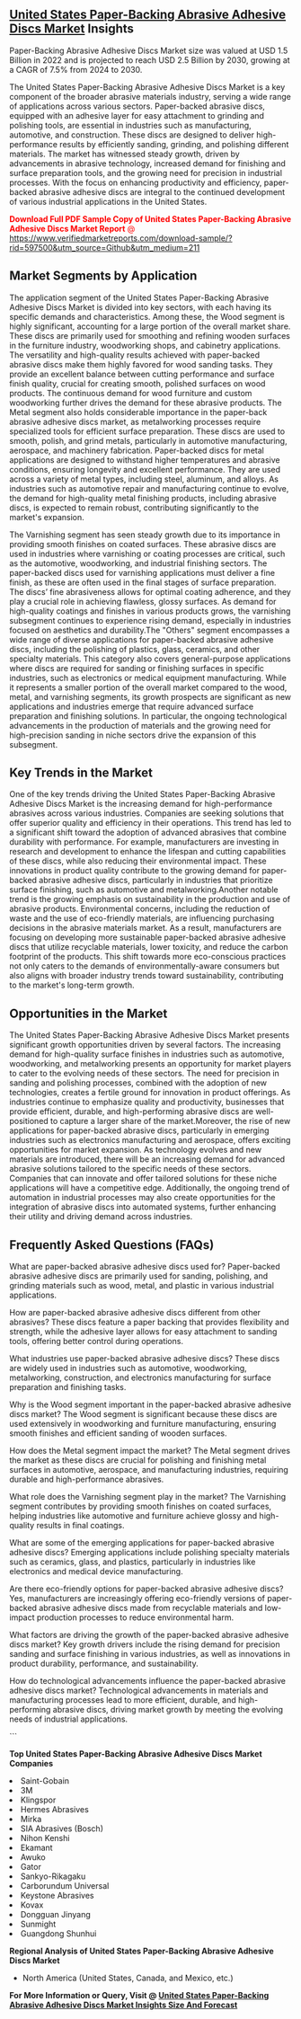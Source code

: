 <h2><a href="https://www.verifiedmarketreports.com/download-sample/?rid=597500&amp;utm_source=Github&amp;utm_medium=211" target="_blank">United States Paper-Backing Abrasive Adhesive Discs Market</a> Insights</h2><p>Paper-Backing Abrasive Adhesive Discs Market size was valued at USD 1.5 Billion in 2022 and is projected to reach USD 2.5 Billion by 2030, growing at a CAGR of 7.5% from 2024 to 2030.</p><p><p>The United States Paper-Backing Abrasive Adhesive Discs Market is a key component of the broader abrasive materials industry, serving a wide range of applications across various sectors. Paper-backed abrasive discs, equipped with an adhesive layer for easy attachment to grinding and polishing tools, are essential in industries such as manufacturing, automotive, and construction. These discs are designed to deliver high-performance results by efficiently sanding, grinding, and polishing different materials. The market has witnessed steady growth, driven by advancements in abrasive technology, increased demand for finishing and surface preparation tools, and the growing need for precision in industrial processes. With the focus on enhancing productivity and efficiency, paper-backed abrasive adhesive discs are integral to the continued development of various industrial applications in the United States. <p><span class=""><span style="color: #ff0000;"><strong>Download Full PDF Sample Copy of United States Paper-Backing Abrasive Adhesive Discs Market Report</strong> @ </span><a href="https://www.verifiedmarketreports.com/download-sample/?rid=597500&amp;utm_source=Github&amp;utm_medium=211" target="_blank">https://www.verifiedmarketreports.com/download-sample/?rid=597500&amp;utm_source=Github&amp;utm_medium=211</a></span></p></p><h2>Market Segments by Application</h2><p>The application segment of the United States Paper-Backing Abrasive Adhesive Discs Market is divided into key sectors, with each having its specific demands and characteristics. Among these, the Wood segment is highly significant, accounting for a large portion of the overall market share. These discs are primarily used for smoothing and refining wooden surfaces in the furniture industry, woodworking shops, and cabinetry applications. The versatility and high-quality results achieved with paper-backed abrasive discs make them highly favored for wood sanding tasks. They provide an excellent balance between cutting performance and surface finish quality, crucial for creating smooth, polished surfaces on wood products. The continuous demand for wood furniture and custom woodworking further drives the demand for these abrasive products. The Metal segment also holds considerable importance in the paper-back abrasive adhesive discs market, as metalworking processes require specialized tools for efficient surface preparation. These discs are used to smooth, polish, and grind metals, particularly in automotive manufacturing, aerospace, and machinery fabrication. Paper-backed discs for metal applications are designed to withstand higher temperatures and abrasive conditions, ensuring longevity and excellent performance. They are used across a variety of metal types, including steel, aluminum, and alloys. As industries such as automotive repair and manufacturing continue to evolve, the demand for high-quality metal finishing products, including abrasive discs, is expected to remain robust, contributing significantly to the market's expansion.<p>The Varnishing segment has seen steady growth due to its importance in providing smooth finishes on coated surfaces. These abrasive discs are used in industries where varnishing or coating processes are critical, such as the automotive, woodworking, and industrial finishing sectors. The paper-backed discs used for varnishing applications must deliver a fine finish, as these are often used in the final stages of surface preparation. The discs’ fine abrasiveness allows for optimal coating adherence, and they play a crucial role in achieving flawless, glossy surfaces. As demand for high-quality coatings and finishes in various products grows, the varnishing subsegment continues to experience rising demand, especially in industries focused on aesthetics and durability.The "Others" segment encompasses a wide range of diverse applications for paper-backed abrasive adhesive discs, including the polishing of plastics, glass, ceramics, and other specialty materials. This category also covers general-purpose applications where discs are required for sanding or finishing surfaces in specific industries, such as electronics or medical equipment manufacturing. While it represents a smaller portion of the overall market compared to the wood, metal, and varnishing segments, its growth prospects are significant as new applications and industries emerge that require advanced surface preparation and finishing solutions. In particular, the ongoing technological advancements in the production of materials and the growing need for high-precision sanding in niche sectors drive the expansion of this subsegment.<h2>Key Trends in the Market</h2><p>One of the key trends driving the United States Paper-Backing Abrasive Adhesive Discs Market is the increasing demand for high-performance abrasives across various industries. Companies are seeking solutions that offer superior quality and efficiency in their operations. This trend has led to a significant shift toward the adoption of advanced abrasives that combine durability with performance. For example, manufacturers are investing in research and development to enhance the lifespan and cutting capabilities of these discs, while also reducing their environmental impact. These innovations in product quality contribute to the growing demand for paper-backed abrasive adhesive discs, particularly in industries that prioritize surface finishing, such as automotive and metalworking.Another notable trend is the growing emphasis on sustainability in the production and use of abrasive products. Environmental concerns, including the reduction of waste and the use of eco-friendly materials, are influencing purchasing decisions in the abrasive materials market. As a result, manufacturers are focusing on developing more sustainable paper-backed abrasive adhesive discs that utilize recyclable materials, lower toxicity, and reduce the carbon footprint of the products. This shift towards more eco-conscious practices not only caters to the demands of environmentally-aware consumers but also aligns with broader industry trends toward sustainability, contributing to the market's long-term growth.<h2>Opportunities in the Market</h2><p>The United States Paper-Backing Abrasive Adhesive Discs Market presents significant growth opportunities driven by several factors. The increasing demand for high-quality surface finishes in industries such as automotive, woodworking, and metalworking presents an opportunity for market players to cater to the evolving needs of these sectors. The need for precision in sanding and polishing processes, combined with the adoption of new technologies, creates a fertile ground for innovation in product offerings. As industries continue to emphasize quality and productivity, businesses that provide efficient, durable, and high-performing abrasive discs are well-positioned to capture a larger share of the market.Moreover, the rise of new applications for paper-backed abrasive discs, particularly in emerging industries such as electronics manufacturing and aerospace, offers exciting opportunities for market expansion. As technology evolves and new materials are introduced, there will be an increasing demand for advanced abrasive solutions tailored to the specific needs of these sectors. Companies that can innovate and offer tailored solutions for these niche applications will have a competitive edge. Additionally, the ongoing trend of automation in industrial processes may also create opportunities for the integration of abrasive discs into automated systems, further enhancing their utility and driving demand across industries.<h2>Frequently Asked Questions (FAQs)</h2><p>What are paper-backed abrasive adhesive discs used for? Paper-backed abrasive adhesive discs are primarily used for sanding, polishing, and grinding materials such as wood, metal, and plastic in various industrial applications.</p><p>How are paper-backed abrasive adhesive discs different from other abrasives? These discs feature a paper backing that provides flexibility and strength, while the adhesive layer allows for easy attachment to sanding tools, offering better control during operations.</p><p>What industries use paper-backed abrasive adhesive discs? These discs are widely used in industries such as automotive, woodworking, metalworking, construction, and electronics manufacturing for surface preparation and finishing tasks.</p><p>Why is the Wood segment important in the paper-backed abrasive adhesive discs market? The Wood segment is significant because these discs are used extensively in woodworking and furniture manufacturing, ensuring smooth finishes and efficient sanding of wooden surfaces.</p><p>How does the Metal segment impact the market? The Metal segment drives the market as these discs are crucial for polishing and finishing metal surfaces in automotive, aerospace, and manufacturing industries, requiring durable and high-performance abrasives.</p><p>What role does the Varnishing segment play in the market? The Varnishing segment contributes by providing smooth finishes on coated surfaces, helping industries like automotive and furniture achieve glossy and high-quality results in final coatings.</p><p>What are some of the emerging applications for paper-backed abrasive adhesive discs? Emerging applications include polishing specialty materials such as ceramics, glass, and plastics, particularly in industries like electronics and medical device manufacturing.</p><p>Are there eco-friendly options for paper-backed abrasive adhesive discs? Yes, manufacturers are increasingly offering eco-friendly versions of paper-backed abrasive adhesive discs made from recyclable materials and low-impact production processes to reduce environmental harm.</p><p>What factors are driving the growth of the paper-backed abrasive adhesive discs market? Key growth drivers include the rising demand for precision sanding and surface finishing in various industries, as well as innovations in product durability, performance, and sustainability.</p><p>How do technological advancements influence the paper-backed abrasive adhesive discs market? Technological advancements in materials and manufacturing processes lead to more efficient, durable, and high-performing abrasive discs, driving market growth by meeting the evolving needs of industrial applications.</p>```</p><p><strong>Top United States Paper-Backing Abrasive Adhesive Discs Market Companies</strong></p><div data-test-id=""><p><li> Saint-Gobain</li><li> 3M</li><li> Klingspor</li><li> Hermes Abrasives</li><li> Mirka</li><li> SIA Abrasives (Bosch)</li><li> Nihon Kenshi</li><li> Ekamant</li><li> Awuko</li><li> Gator</li><li> Sankyo-Rikagaku</li><li> Carborundum Universal</li><li> Keystone Abrasives</li><li> Kovax</li><li> Dongguan Jinyang</li><li> Sunmight</li><li> Guangdong Shunhui</li></p><div><strong>Regional Analysis of&nbsp;United States Paper-Backing Abrasive Adhesive Discs Market</strong></div><ul><li dir="ltr"><p dir="ltr">North America&nbsp;(United States, Canada, and Mexico, etc.)</p></li></ul><p><strong>For More Information or Query, Visit @&nbsp;</strong><strong><a href="https://www.verifiedmarketreports.com/product/paper-backing-abrasive-adhesive-discs-market/?utm_source=Github&amp;utm_medium=211" target="_blank">United States Paper-Backing Abrasive Adhesive Discs Market Insights Size And Forecast</a></strong></p></div>
